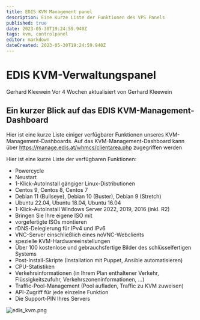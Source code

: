```yaml
---
title: EDIS KVM Management panel
description: Eine Kurze Liste der Funktionen des VPS Panels
published: true
date: 2023-05-30T19:24:59.940Z
tags: kvm, controlpanel
editor: markdown
dateCreated: 2023-05-30T19:24:59.940Z
---
```


# EDIS KVM-Verwaltungspanel
Gerhard Kleewein Vor 4 Wochen aktualisiert von Gerhard Kleewein

## Ein kurzer Blick auf das EDIS KVM-Management-Dashboard
Hier ist eine kurze Liste einiger verfügbarer Funktionen unseres KVM-Management-Dashboards. Auf das KVM-Management-Dashboard kann über https://manage.edis.at/whmcs/clientarea.php zugegriffen werden

Hier ist eine kurze Liste der verfügbaren Funktionen:

- Powercycle
- Neustart
- 1-Klick-AutoInstall gängiger Linux-Distributionen
- Centos 9, Centos 8, Centos 7
- Debian 11 (Bullseye), Debian 10 (Buster), Debian 9 (Stretch)
- Ubuntu 22.04, Ubuntu 18.04, Ubuntu 16.04
- 1-Klick-AutoInstall Windows Server 2022, 2019, 2016 (inkl. R2)
- Bringen Sie Ihre eigene ISO mit
- vorgefertigte ISOs montieren
- rDNS-Delegierung für IPv4 und IPv6
- VNC-Server einschließlich eines noVNC-Webclients
- spezielle KVM-Hardwareeinstellungen
- Über 100 kostenlose und gebrauchsfertige Bilder des schlüsselfertigen Systems
- Post-Install-Skripte (Installation mit Puppet, Ansible automatisieren)
- CPU-Statistiken
- Verkehrsinformationen (in Ihrem Plan enthaltener Verkehr, Flüssigkeitszufuhr, Verkehrszoneninformationen, ...)
- Traffic-Pool-Management (Pool aufladen, Traffic zu KVM zuweisen)
- API-Zugriff für jede einzelne Funktion
- Die Support-PIN Ihres Servers

![edis_kvm.png](/edis_kvm.png)
